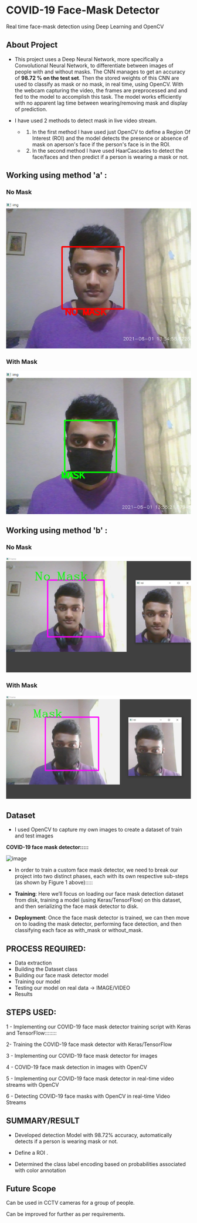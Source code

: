 # COVID-19 Face-Mask Detector
Real time face-mask detection using Deep Learning and OpenCV

## About Project
* This project uses a Deep Neural Network, more specifically a Convolutional Neural Network, to differentiate between images of people with and without masks. The CNN manages to get an accuracy of **98.72 % on the test set**. Then the stored weights of this CNN are used to classify as mask or no mask, in real time, using OpenCV.
With the webcam capturing the video, the frames are preprocessed and and fed to the model to accomplish this task. The model works efficiently with no apparent lag time between
wearing/removing mask and display of prediction.

* I have used 2 methods to detect mask in live video stream.
   * 1. In the first method I have used just OpenCV to define a Region Of Interest (ROI) and the model detects the presence or absence of mask on aperson's face if the person's face is in the ROI.
   * 2. In the second method I have used HaarCascades to detect the face/faces and then predict if a person is wearing a mask or not.


## Working using method 'a' :

### No Mask

![image](nomask1.png)

### With Mask

![image](mask1.png)

## Working using method 'b' :

### No Mask

![image](nomask.png)

### With Mask

![image](mask.png)




## Dataset

* I used OpenCV to capture my own images to create a dataset of train and test images

**COVID-19 face mask detector:::::**

![image](https://user-images.githubusercontent.com/41515202/94375426-27f00a00-0131-11eb-82ac-11e28d0b0d95.png)

* In order to train a custom face mask detector, we need to break our project into two distinct phases, each with its own respective sub-steps (as shown by Figure 1 above):::::

* **Training**: Here we’ll focus on loading our face mask detection dataset from disk, training a model (using Keras/TensorFlow) on this dataset, and then serializing the face mask detector to disk.
* **Deployment**: Once the face mask detector is trained, we can then move on to loading the mask detector, performing face detection, and then classifying each face as with_mask or without_mask.


PROCESS REQUIRED:
-----------------------
* Data extraction
* Building the Dataset class
* Building our face mask detector model
* Training our model
* Testing our model on real data -> IMAGE/VIDEO
* Results


STEPS USED:
-----------------------------------------------------------
1 - Implementing our COVID-19 face mask detector training script with Keras and TensorFlow::::::::

2- Training the COVID-19 face mask detector with Keras/TensorFlow

3 - Implementing our COVID-19 face mask detector for images

4 - COVID-19 face mask detection in images with OpenCV

5 - Implementing our COVID-19 face mask detector in real-time video streams with OpenCV

6 - Detecting COVID-19 face masks with OpenCV in real-time Video Streams 



SUMMARY/RESULT
---------------
* Developed detection Model with 98.72% accuracy, automatically detects if a person is wearing mask or not.

* Define a ROI .

* Determined the class label encoding based on probabilities associated with color annotation

Future Scope
------------
Can be used in CCTV cameras for a group of people.

Can be improved for further as per requirements.

